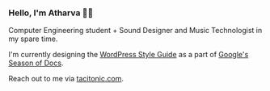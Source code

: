 ### Hello, I'm Atharva 👋🏻

Computer Engineering student + Sound Designer and Music Technologist in my spare time.  

I'm currently designing the [WordPress Style Guide](https://github.com/WordPress/WordPress-Documentation-Style-Guide) as a part of [Google's Season of Docs](https://developers.google.com/season-of-docs/docs/participants/project-wordpress-tacitonic).

Reach out to me via [tacitonic.com](https://tacitonic.com).
<!--
**tacitonic/tacitonic** is a ✨ _special_ ✨ repository because its `README.md` (this file) appears on your GitHub profile.

Here are some ideas to get you started:

- 🔭 I’m currently working on ...
- 🌱 I’m currently learning ...
- 👯 I’m looking to collaborate on ...
- 🤔 I’m looking for help with ...
- 💬 Ask me about ...
- 📫 How to reach me: ...
- 😄 Pronouns: ...
- ⚡ Fun fact: ...
-->
